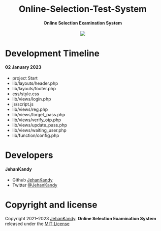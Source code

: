 <h1 align="center">Online-Selection-Test-System</h1>
<h4 align="center">Online Selection Examination System</h4>

<p align="center"><img src="https://wakatime.com/badge/user/0ac30051-5698-4ae9-851e-7d4853d4aba7/project/290a29cf-e0e1-4228-a5fa-b8e0a7879b20.svg"></p>


# Development Timeline

  <h4> 02 January 2023</h4>
  
  - project Start
  - lib/layouts/header.php
  - lib/layouts/footer.php
  - css/style.css
  - lib/views/login.php
  - js/script.js
  - lib/views/reg.php
  - lib/views/forget_pass.php
  - lib/views/verify_otp.php
  - lib/views/update_pass.php
  - lib/views/waiting_user.php
  - lib/function/config.php


<h1>Developers</h1>
  <h4>JehanKandy</h4>

  - Github [JehanKandy](https://github.com/JehanKandy)
  - Twitter [@JehanKandy](https://twitter.com/jehankandy)
  
<h1>Copyright and license</h1>

Copyright 2021–2023 [JehanKandy](https://github.com/JehanKandy). <b>Online Selection Examination System</b> released under the [MIT License](https://github.com/JehanKandy/Online-Selection-Test-System/blob/main/LICENSE)
